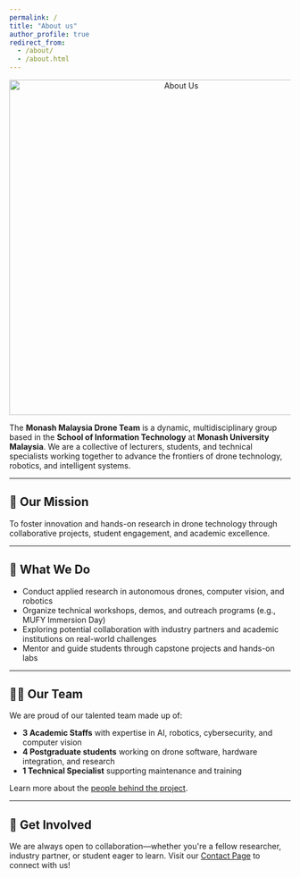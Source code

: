 ```yaml
---
permalink: /
title: "About us"
author_profile: true
redirect_from: 
  - /about/
  - /about.html
---
```

 
 <p align="center">
   <img src="https://noobasuna.github.io/monash_drone/images/359.jpg" alt="About Us" width="600"/>
 </p>
 
 The **Monash Malaysia Drone Team** is a dynamic, multidisciplinary group based in the **School of Information Technology** at **Monash University Malaysia**. We are a collective of lecturers, students, and technical specialists working together to advance the frontiers of drone technology, robotics, and intelligent systems.
 
 ---
 
 ## 🎯 Our Mission
 
 To foster innovation and hands-on research in drone technology through collaborative projects, student engagement, and academic excellence.
 
 ---
 
 ## 🔬 What We Do
 
 - Conduct applied research in autonomous drones, computer vision, and robotics  
 - Organize technical workshops, demos, and outreach programs (e.g., MUFY Immersion Day)  
 - Exploring potential collaboration with industry partners and academic institutions on real-world challenges  
 - Mentor and guide students through capstone projects and hands-on labs  
 
 ---
 
 ## 👨‍💻 Our Team
 
 We are proud of our talented team made up of:
 
 - **3 Academic Staffs** with expertise in AI, robotics, cybersecurity, and computer vision  
 - **4 Postgraduate students** working on drone software, hardware integration, and research  
 - **1 Technical Specialist** supporting maintenance and training  
 
 Learn more about the [people behind the project](/teaching.html).
 
 ---
 
 ## 🤝 Get Involved
 
 We are always open to collaboration—whether you're a fellow researcher, industry partner, or student eager to learn. Visit our [Contact Page](/contact/) to connect with us!

